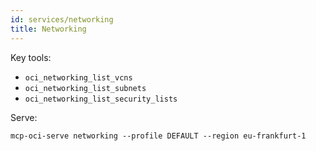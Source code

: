 ```yaml
---
id: services/networking
title: Networking
---
```


Key tools:
- `oci_networking_list_vcns`
- `oci_networking_list_subnets`
- `oci_networking_list_security_lists`

Serve:
```
mcp-oci-serve networking --profile DEFAULT --region eu-frankfurt-1
```

